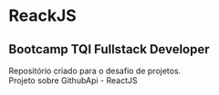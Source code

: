 # ReackJS 
## Bootcamp TQI Fullstack Developer

Repositório criado para o desafio de projetos. <br>
Projeto sobre GithubApi - ReactJS
